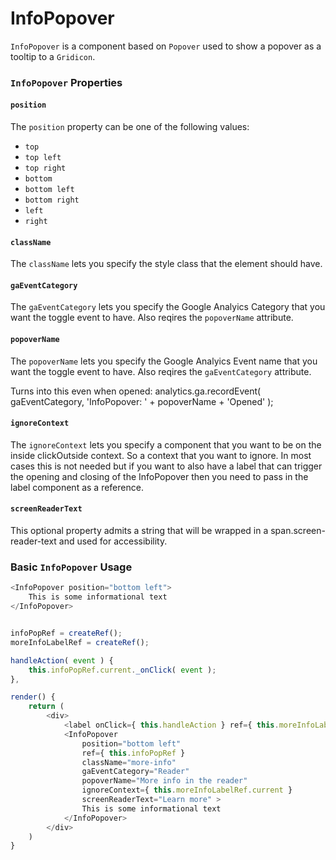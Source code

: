 InfoPopover
===========

`InfoPopover` is a component based on `Popover` used to show a popover as a tooltip to a `Gridicon`.

### `InfoPopover` Properties

#### `position`

The `position` property can be one of the following values:

- `top`
- `top left`
- `top right`
- `bottom`
- `bottom left`
- `bottom right`
- `left`
- `right`

#### `className`

The `className` lets you specify the style class that the element should have.

#### `gaEventCategory`

The `gaEventCategory` lets you specify the Google Analyics Category that you want the toggle event to have.
Also reqires the `popoverName` attribute.

#### `popoverName`

The `popoverName` lets you specify the Google Analyics Event name that you want the toggle event to have.
Also reqires the `gaEventCategory` attribute.

Turns into this even when opened:
analytics.ga.recordEvent( gaEventCategory, 'InfoPopover: ' + popoverName + 'Opened' );

#### `ignoreContext`

The `ignoreContext` lets you specify a component that you want to be on the inside clickOutside context.
So a context that you want to ignore. In most cases this is not needed but if you want to also have a label
that can trigger the opening and closing of the InfoPopover then you need to pass in the label component as a reference.

#### `screenReaderText`

This optional property admits a string that will be wrapped in a span.screen-reader-text and used for accessibility.

### Basic `InfoPopover` Usage

```js
<InfoPopover position="bottom left">
    This is some informational text
</InfoPopover>
```


```js

infoPopRef = createRef();
moreInfoLabelRef = createRef();

handleAction( event ) {
	this.infoPopRef.current._onClick( event );
},

render() {
	return (
		<div>
			<label onClick={ this.handleAction } ref={ this.moreInfoLabelRef }>More Info</label>
			<InfoPopover
				position="bottom left"
				ref={ this.infoPopRef }
				className="more-info"
				gaEventCategory="Reader"
				popoverName="More info in the reader"
				ignoreContext={ this.moreInfoLabelRef.current }
				screenReaderText="Learn more" >
				This is some informational text
			</InfoPopover>
		</div>
	)
}

```
